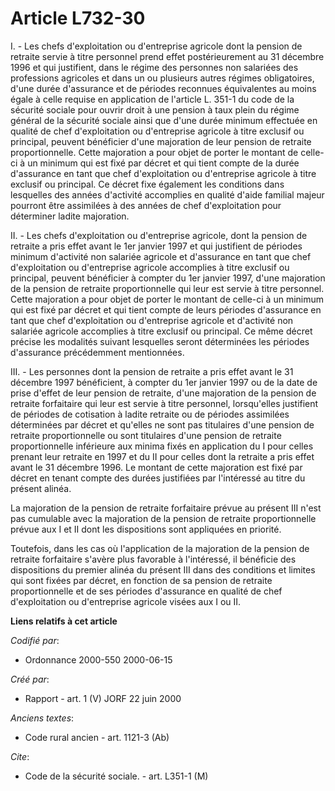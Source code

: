 # Article L732-30

I. - Les chefs d'exploitation ou d'entreprise agricole dont la pension de retraite servie à titre personnel prend effet
postérieurement au 31 décembre 1996 et qui justifient, dans le régime des personnes non salariées des professions agricoles
et dans un ou plusieurs autres régimes obligatoires, d'une durée d'assurance et de périodes reconnues équivalentes au moins
égale à celle requise en application de l'article L. 351-1 du code de la sécurité sociale pour ouvrir droit à une pension à
taux plein du régime général de la sécurité sociale ainsi que d'une durée minimum effectuée en qualité de chef d'exploitation
ou d'entreprise agricole à titre exclusif ou principal, peuvent bénéficier d'une majoration de leur pension de retraite
proportionnelle. Cette majoration a pour objet de porter le montant de celle-ci à un minimum qui est fixé par décret et qui
tient compte de la durée d'assurance en tant que chef d'exploitation ou d'entreprise agricole à titre exclusif ou principal.
Ce décret fixe également les conditions dans lesquelles des années d'activité accomplies en qualité d'aide familial majeur
pourront être assimilées à des années de chef d'exploitation pour déterminer ladite majoration.

II. - Les chefs d'exploitation ou d'entreprise agricole, dont la pension de retraite a pris effet avant le 1er janvier 1997
et qui justifient de périodes minimum d'activité non salariée agricole et d'assurance en tant que chef d'exploitation ou
d'entreprise agricole accomplies à titre exclusif ou principal, peuvent bénéficier à compter du 1er janvier 1997, d'une
majoration de la pension de retraite proportionnelle qui leur est servie à titre personnel. Cette majoration a pour objet de
porter le montant de celle-ci à un minimum qui est fixé par décret et qui tient compte de leurs périodes d'assurance en tant
que chef d'exploitation ou d'entreprise agricole et d'activité non salariée agricole accomplies à titre exclusif ou
principal. Ce même décret précise les modalités suivant lesquelles seront déterminées les périodes d'assurance précédemment
mentionnées.

III. - Les personnes dont la pension de retraite a pris effet avant le 31 décembre 1997 bénéficient, à compter du 1er janvier
1997 ou de la date de prise d'effet de leur pension de retraite, d'une majoration de la pension de retraite forfaitaire qui
leur est servie à titre personnel, lorsqu'elles justifient de périodes de cotisation à ladite retraite ou de périodes
assimilées déterminées par décret et qu'elles ne sont pas titulaires d'une pension de retraite proportionnelle ou sont
titulaires d'une pension de retraite proportionnelle inférieure aux minima fixés en application du I pour celles prenant leur
retraite en 1997 et du II pour celles dont la retraite a pris effet avant le 31 décembre 1996. Le montant de cette majoration
est fixé par décret en tenant compte des durées justifiées par l'intéressé au titre du présent alinéa.

La majoration de la pension de retraite forfaitaire prévue au présent III n'est pas cumulable avec la majoration de la
pension de retraite proportionnelle prévue aux I et II dont les dispositions sont appliquées en priorité.

Toutefois, dans les cas où l'application de la majoration de la pension de retraite forfaitaire s'avère plus favorable à
l'intéressé, il bénéficie des dispositions du premier alinéa du présent III dans des conditions et limites qui sont fixées
par décret, en fonction de sa pension de retraite proportionnelle et de ses périodes d'assurance en qualité de chef
d'exploitation ou d'entreprise agricole visées aux I ou II.

**Liens relatifs à cet article**

_Codifié par_:

  - Ordonnance 2000-550 2000-06-15

_Créé par_:

  - Rapport - art. 1 (V) JORF 22 juin 2000

_Anciens textes_:

  - Code rural ancien - art. 1121-3 (Ab)

_Cite_:

  - Code de la sécurité sociale. - art. L351-1 (M)
